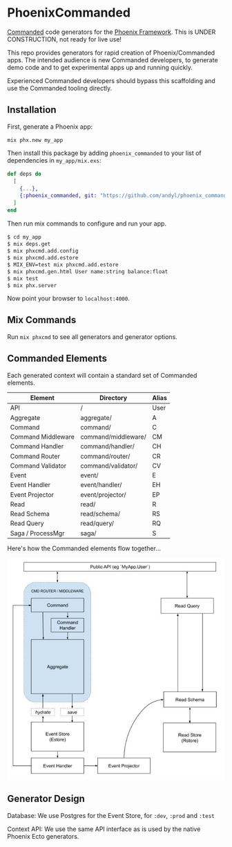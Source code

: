 # PhoenixCommanded

[Commanded][com] code generators for the [Phoenix Framework][phx].  This is 
UNDER CONSTRUCTION, not ready for live use!

This repo provides generators for rapid creation of Phoenix/Commanded apps.
The intended audience is new Commanded developers, to generate demo code and to
get experimental apps up and running quickly.  

Experienced Commanded developers should bypass this scaffolding and use the
Commanded tooling directly.

[com]: https://github.com/commanded/commanded
[phx]: https://phoenixframework.org

## Installation

First, generate a Phoenix app:

    mix phx.new my_app

Then install this package by adding `phoenix_commanded` to your list of
dependencies in `my_app/mix.exs`:

```elixir
def deps do
  [
    {...},
    {:phoenix_commanded, git: "https://github.com/andyl/phoenix_commanded"},
  ]
end
```

Then run mix commands to configure and run your app.

```
$ cd my_app
$ mix deps.get
$ mix phxcmd.add.config
$ mix phxcmd.add.estore
$ MIX_ENV=test mix phxcmd.add.estore
$ mix phxcmd.gen.html User name:string balance:float
$ mix test
$ mix phx.server
```

Now point your browser to `localhost:4000`.

## Mix Commands

Run `mix phxcmd` to see all generators and generator options.

## Commanded Elements

Each generated context will contain a standard set of Commanded elements.

| Element            | Directory           | Alias |
|--------------------|---------------------|-------|
| API                | /                   | User  |
| Aggregate          | aggregate/          | A     |
| Command            | command/            | C     |
| Command Middleware | command/middleware/ | CM    |
| Command Handler    | command/handler/    | CH    |
| Command Router     | command/router/     | CR    |
| Command Validator  | command/validator/  | CV    |
| Event              | event/              | E     |
| Event Handler      | event/handler/      | EH    |
| Event Projector    | event/projector/    | EP    |
| Read               | read/               | R     |
| Read Schema        | read/schema/        | RS    |
| Read Query         | read/query/         | RQ    |
| Saga / ProcessMgr  | saga/               | S     |

Here's how the Commanded elements flow together...

![CommandedElements](assets/CommandedElements.jpg)

## Generator Design

Database: We use Postgres for the Event Store, for `:dev`, `:prod` and `:test`

Context API: We use the same API interface as is used by the native Phoenix
Ecto generators.


